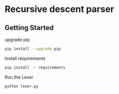 # Recursive descent parser
## Getting Started
upgrade pip
```bash
pip install --upgrade pip
```
Install requirements
```bash
pip install -r requirements
```
Run the Lexer
```bash
python lexer.py
```
